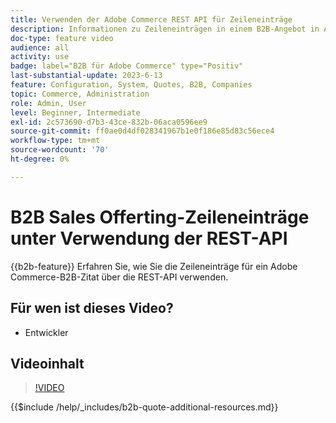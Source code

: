 ```yaml
---
title: Verwenden der Adobe Commerce REST API für Zeileneinträge
description: Informationen zu Zeileneinträgen in einem B2B-Angebot in Adobe Commerce mithilfe der REST-API
doc-type: feature video
audience: all
activity: use
badge: label="B2B für Adobe Commerce" type="Positiv"
last-substantial-update: 2023-6-13
feature: Configuration, System, Quotes, B2B, Companies
topic: Commerce, Administration
role: Admin, User
level: Beginner, Intermediate
exl-id: 2c573690-d7b3-43ce-832b-06aca0596ee9
source-git-commit: ff0ae0d4df028341967b1e0f186e85d83c56ece4
workflow-type: tm+mt
source-wordcount: '70'
ht-degree: 0%

---
```


# B2B Sales Offerting-Zeileneinträge unter Verwendung der REST-API

{{b2b-feature}}
Erfahren Sie, wie Sie die Zeileneinträge für ein Adobe Commerce-B2B-Zitat über die REST-API verwenden.

## Für wen ist dieses Video?

- Entwickler

## Videoinhalt

>[!VIDEO](https://video.tv.adobe.com/v/3420418?learn=on)

{{$include /help/_includes/b2b-quote-additional-resources.md}}
